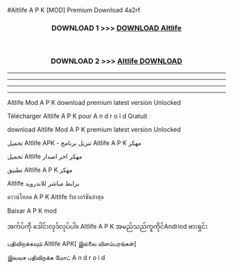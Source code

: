 #Altlife  A P K [MOD] Premium Download 4a2rf



<div align="center">

<h3>DOWNLOAD 1 >>> <a href="https://teeasianyam.web.app?sq=Altlife ">DOWNLOAD Altlife  </a></h3><br>

<h3>DOWNLOAD 2 >>> <a href="https://teeasianyam.web.app?sq=Altlife  ">Altlife   DOWNLOAD </a></h3>

</div>


----------------------------------------------------------

----------------------------------------------------------

----------------------------------------------------------

----------------------------------------------------------


Altlife   Mod A P K download premium latest version Unlocked

Télécharger Altlife   A P K pour A n d r o i d Gratuit

download Altlife   Mod A P K premium latest version Unlocked

تحميل Altlife   APK - تنزيل برنامج Altlife   A P K مهكر

تحميل Altlife   مهكر اخر اصدار

تطبيق Altlife   A P K مهكر

Altlife   برابط مباشر للاندرويد

ดาวน์โหลด A P K Altlife   รับเวอร์ชันล่าสุด

Baixar A P K mod

အက်ပ်ကို ဒေါင်းလုဒ်လုပ်ပါ။ Altlife   A P K အမည်သည်ကူကိုင်Andriod ဗားရှင်း

பதிவிறக்கவும் Altlife   APK[ இல்லை விளம்பரங்கள்] 
 
இலவச பதிவிறக்க மோட் A n d r o i d



